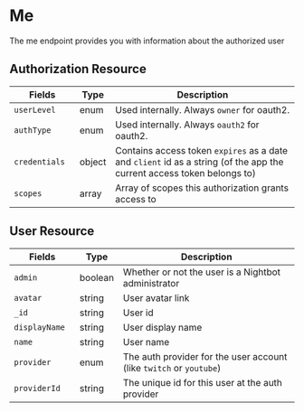 # Me

The me endpoint provides you with information about the authorized user

## Authorization Resource

<table>
	<thead>
		<tr>
			<th style="width: 100px;">Fields</th>
			<th>Type</th>
			<th>Description</th>
		</tr>
	</thead>
	<tbody>
		<tr>
			<td><code>userLevel</code></td>
			<td>enum</td>
			<td>Used internally. Always <code>owner</code> for oauth2.</td>
		</tr>
		<tr>
			<td><code>authType</code></td>
			<td>enum</td>
			<td>Used internally. Always <code>oauth2</code> for oauth2.</td>
		</tr>
		<tr>
			<td><code>credentials</code></td>
			<td>object</td>
			<td>Contains access token <code>expires</code> as a date and <code>client</code> id as a string (of the app the current access token belongs to)</td>
		</tr>
		<tr>
			<td><code>scopes</code></td>
			<td>array</td>
			<td>Array of scopes this authorization grants access to</td>
		</tr>
	</tbody>
</table>

## User Resource

<table>
	<thead>
		<tr>
			<th style="width: 100px;">Fields</th>
			<th>Type</th>
			<th>Description</th>
		</tr>
	</thead>
	<tbody>
		<tr>
			<td><code>admin</code></td>
			<td>boolean</td>
			<td>Whether or not the user is a Nightbot administrator</td>
		</tr>
		<tr>
			<td><code>avatar</code></td>
			<td>string</td>
			<td>User avatar link</td>
		</tr>
		<tr>
			<td><code>_id</code></td>
			<td>string</td>
			<td>User id</td>
		</tr>
		<tr>
			<td><code>displayName</code></td>
			<td>string</td>
			<td>User display name</td>
		</tr>
		<tr>
			<td><code>name</code></td>
			<td>string</td>
			<td>User name</td>
		</tr>
		<tr>
			<td><code>provider</code></td>
			<td>enum</td>
			<td>The auth provider for the user account (like <code>twitch</code> or <code>youtube</code>)</td>
		</tr>
		<tr>
			<td><code>providerId</code></td>
			<td>string</td>
			<td>The unique id for this user at the auth provider</td>
		</tr>
	</tbody>
</table>
